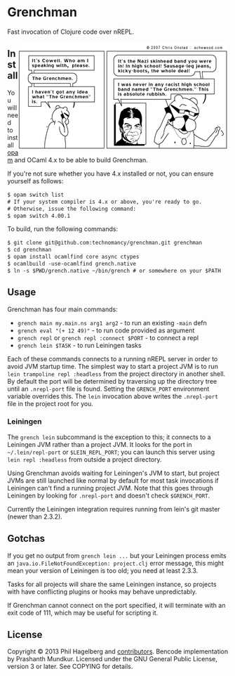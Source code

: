 # Grenchman

Fast invocation of Clojure code over nREPL.

<a href="http://achewood.com/index.php?date=04022007">
  <img src="comic.gif" align="right"></a>

## Install

You will need to install [opam](http://opam.ocamlpro.com/) and OCaml 4.x to be
able to build Grenchman.

If you're not sure whether you have 4.x installed or not, you can ensure
yourself as follows:

    $ opam switch list
    # If your system compiler is 4.x or above, you're ready to go.
    # Otherwise, issue the following command:
    $ opam switch 4.00.1

To build, run the following commands:

    $ git clone git@github.com:technomancy/grenchman.git grenchman
    $ cd grenchman
    $ opam install ocamlfind core async ctypes
    $ ocamlbuild -use-ocamlfind grench.native
    $ ln -s $PWD/grench.native ~/bin/grench # or somewhere on your $PATH

## Usage

Grenchman has four main commands:

* `grench main my.main.ns arg1 arg2` - to run an existing `-main` defn
* `grench eval "(+ 12 49)"` - to run code provided as argument
* `grench repl` or `grench repl :connect $PORT` - to connect a repl
* `grench lein $TASK` - to run Leiningen tasks

Each of these commands connects to a running nREPL server in order to
avoid JVM startup time. The simplest way to start a project JVM is to
run `lein trampoline repl :headless` from the project directory in
another shell. By default the port will be determined by traversing up
the directory tree until an `.nrepl-port` file is found. Setting the
`GRENCH_PORT` environment variable overrides this. The `lein`
invocation above writes the `.nrepl-port` file in the project root for you.

### Leiningen

The `grench lein` subcommand is the exception to this; it connects to
a Leiningen JVM rather than a project JVM. It looks for the port in
`~/.lein/repl-port` or `$LEIN_REPL_PORT`; you can launch this server
using `lein repl :headless` from outside a project directory.

Using Grenchman avoids waiting for Leiningen's JVM to start, but
project JVMs are still launched like normal by default for most task
invocations if Leiningen can't find a running project JVM. Note that
this goes through Leiningen by looking for `.nrepl-port` and doesn't
check `$GRENCH_PORT`.

Currently the Leiningen integration requires running from lein's git
master (newer than 2.3.2).

## Gotchas

If you get no output from `grench lein ...` but your Leiningen process
emits an `java.io.FileNotFoundException: project.clj` error message,
this might mean your version of Leiningen is too old; you need at
least 2.3.3.

Tasks for all projects will share the same Leiningen instance, so
projects with have conflicting plugins or hooks may behave unpredictably.

If Grenchman cannot connect on the port specified, it will terminate
with an exit code of 111, which may be useful for scripting it.

## License

Copyright © 2013 Phil Hagelberg and
[contributors](https://github.com/technomancy/grenchman/contributors). Bencode
implementation by Prashanth Mundkur. Licensed under the GNU General
Public License, version 3 or later. See COPYING for details.
